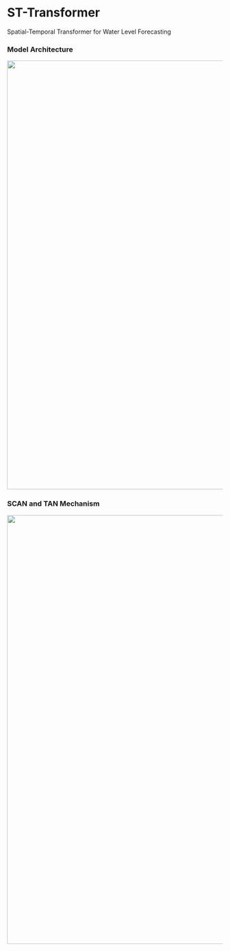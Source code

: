 # ST-Transformer
Spatial-Temporal Transformer for Water Level Forecasting


### Model Architecture
<img width = "1000" heigth = "600" src = https://user-images.githubusercontent.com/37679460/204311833-f85711cb-a852-4db7-b66a-6735342aafbe.jpg>

### SCAN and TAN Mechanism
<img width = "1000" heigth = "600" src = https://user-images.githubusercontent.com/37679460/204311595-66837c5f-d662-4df9-bb2e-cb467d719f4e.jpg>
